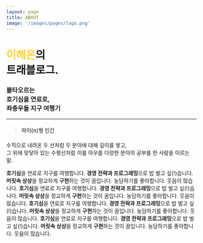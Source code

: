 ```yaml
---
layout: page
title: ABOUT
image: '/images/pages/logo.png'
---
```


# <span style="color:#ffd034">이해온</span>의 <br/> 트래블로그.
### 불타오르는<br/> 호기심을 연료로,<br/> 좌충우돌 지구 여행기

---

> #### **파이(π)형 인간**
수직으로 내려온 두 선처럼 두 분야에 대해 깊이를 쌓고, <br/>그 위에 맞닿아 있는 수평선처럼 이를 아우를 다양한 분야의 공부를 한 사람을 이르는 말.

**호기심**을 연료로 지구를 여행합니다. **경영 전략과 프로그래밍**으로 밥 벌고 싶(!)습니다. **머릿속 상상**을 정교하게 **구현**하는 것이 꿈입니다. 농담하기를 좋아합니다. 웃음이 많습니다. **호기심**을 연료로 지구를 여행합니다. **경영 전략과 프로그래밍**으로 밥 벌고 싶(!)습니다. **머릿속 상상**을 정교하게 **구현**하는 것이 꿈입니다. 농담하기를 좋아합니다. 웃음이 많습니다. **호기심**을 연료로 지구를 여행합니다. **경영 전략과 프로그래밍**으로 밥 벌고 싶(!)습니다. **머릿속 상상**을 정교하게 **구현**하는 것이 꿈입니다. 농담하기를 좋아합니다. 웃음이 많습니다. **호기심**을 연료로 지구를 여행합니다. **경영 전략과 프로그래밍**으로 밥 벌고 싶(!)습니다. **머릿속 상상**을 정교하게 **구현**하는 것이 꿈입니다. 농담하기를 좋아합니다. 웃음이 많습니다. 

